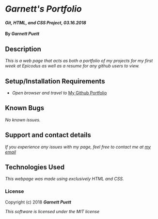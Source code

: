 # _Garnett's Portfolio_

#### _Git, HTML, and CSS Project, 03.16.2018_

#### By _**Garnett Puett**_

## Description

_This is a web page that acts as both a portfolio of my projects for my first week at Epicodus as well as a resume for any github users to view._

## Setup/Installation Requirements

* _Open browser and travel to_ <a href='gpuett.github.io/portfolio'>My Github Portfolio</a>


## Known Bugs

_No known issues._

## Support and contact details

_If you experience any issues with my page, feel free to contact me at <a href='mailto:gpuett@gmail.com'>my email</a>_

## Technologies Used

_This webpage was made using exclusively HTML and CSS._

### License

Copyright (c) 2018 **_Garnett Puett_**

*This software is licensed under the MIT license*

